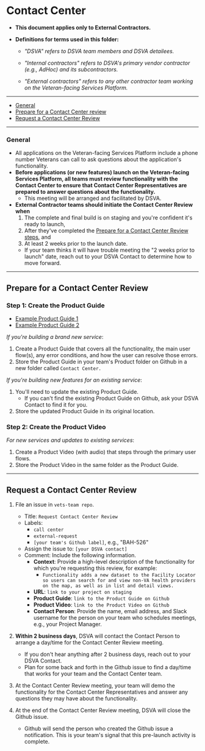 # Contact Center
* **This document applies only to External Contractors.**

* **Definitions for terms used in this folder:**

  * *"DSVA" refers to DSVA team members and DSVA detailees.*

  * *"Internal contractors" refers to DSVA's primary vendor contractor (e.g., AdHoc) and its subcontractors.*

  * *"External contractors" refers to any other contractor team working on the Veteran-facing Services Platform.*

<hr>

* [General](#general)
* [Prepare for a Contact Center review](#prepare-for-a-contact-center-review)
* [Request a Contact Center Review](#request-a-contact-center-review)

<hr>

### General

* All applications on the Veteran-facing Services Platform include a phone number Veterans can call to ask questions about the application's functionality.
* **Before applications (or new features) launch on the Veteran-facing Services Platform, all teams must review functionality with the Contact Center to ensure that Contact Center Representatives are prepared to answer questions about the functionality.**
  * This meeting will be arranged and facilitated by DSVA.
* **External Contractor teams should initiate the Contact Center Review when**
  1. The complete and final build is on staging and you're confident it's ready to launch,
  1. After they've completed the [Prepare for a Contact Center Review steps](#prepare-for-a-contact-center-review), and
  1. At least 2 weeks prior to the launch date.
    * If your team thinks it will have trouble meeting the "2 weeks prior to launch" date, reach out to your DSVA Contact to determine how to move forward.

<hr>

## Prepare for a Contact Center Review

### Step 1: Create the Product Guide

* <a href="../Templates/sample-product-guide-1.pdf" target="_blank">Example Product Guide 1</a>
* <a href="../Templates/sample-product-guide-2.pdf" target="_blank">Example Product Guide 2</a>

*If you're building a brand new service*:

  1. Create a Product Guide that covers all the functionality, the main user flow(s), any error conditions, and how the user can resolve those errors.
  1. Store the Product Guide in your team's Product folder on Github in a new folder called ```Contact Center.```

*If you're building new features for an existing service*:

  1. You'll need to update the existing Product Guide.
      * If you can't find the existing Product Guide on Github, ask your DSVA Contact to find it for you.
  1. Store the updated Product Guide in its original location.


### Step 2: Create the Product Video

*For new services and updates to existing services*:

  1. Create a Product Video (with audio) that steps through the primary user flows.
  1. Store the Product Video in the same folder as the Product Guide.  

<hr>

## Request a Contact Center Review

1. File an issue in ```vets-team repo```.
    * Title: ```Request Contact Center Review```
    * Labels:
      * ```call center```
      * ```external-request```
      * ```[your team's Github label]```, e.g., "BAH-526"
    * Assign the issue to: ```[your DSVA contact]```
    * Comment: Include the following information.
      * **Context**: Provide a high-level description of the functionality for which you're requesting this review, for example:
        * ```Functionality adds a new dataset to the Facility Locator so users can search for and view non-VA health providers on the map, as well as in list and detail views.```
      * **URL**: ```link to your project on staging```
      * **Product Guide**: ```link to the Product Guide on Github```
      * **Product Video**: ```link to the Product Video on Github```
      * **Contact Person**: Provide the name, email address, and Slack username for the person on your team who schedules meetings, e.g., your Project Manager.

1. **Within 2 business days**, DSVA will contact the Contact Person to arrange a day/time for the Contact Center Review meeting.
    * If you don't hear anything after 2 business days, reach out to your DSVA Contact.
    * Plan for some back and forth in the Github issue to find a day/time that works for your team and the Contact Center team.
1. At the Contact Center Review meeting, your team will demo the functionality for the Contact Center Representatives and answer any questions they may have about the functionality.
1. At the end of the Contact Center Review meeting, DSVA will close the Github issue.
    * Github will send the person who created the Github issue a notification. This is your team's signal that this pre-launch activity is complete.
